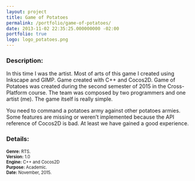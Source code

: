 ```yaml
---
layout: project
title: Game of Potatoes
permalink: /portfolio/game-of-potatoes/
date: 2013-11-02 22:35:25.000000000 -02:00
portfolio: true
logo: logo_potatoes.png
---
```


### Description:

In this time I was the artist. Most of arts of this game I created using Inkscape and GIMP. Game created with C++ and Cocos2D.
Game of Potatoes was created during the second semester of 2015 in the Cross-Platform course. The team was composed by two programmers and one artist (me). The game itself is really simple.

You need to command a potatoes army against other potatoes armies. Some features are missing or weren’t implemented because the API reference of Cocos2D is bad. At least we have gained a good experience.

### Details:
<p style="font-size:0.8em">
<strong>Genre:</strong> RTS.<br>
<strong>Version:</strong> 1.0<br>
<strong>Engine:</strong> C++ and Cocos2D<br>
<strong>Purpose:</strong> Academic.<br>
<strong>Date:</strong> November, 2015.<br>
</p>
